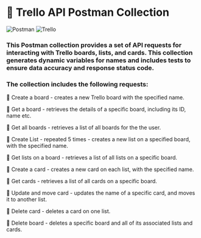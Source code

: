 # 🚩 Trello API Postman Collection

![Postman](https://img.shields.io/badge/Postman-FF6C37?style=for-the-badge&logo=postman&logoColor=white) ![Trello](https://img.shields.io/badge/Trello-%23026AA7.svg?style=for-the-badge&logo=Trello&logoColor=white)

### This Postman collection provides a set of API requests for interacting with Trello boards, lists, and cards. This collection generates dynamic variables for names and includes tests to ensure data accuracy and response status code.

### The collection includes the following requests:

🔸 Create a board - creates a new Trello board with the specified name.

🔸 Get a board - retrieves the details of a specific board, including its ID, name etc.

🔸 Get all boards - retrieves a list of all boards for the the user.

🔸 Create List - repeated 5 times - creates a new list on a specified board, with the specified name.

🔸 Get lists on a board - retrieves a list of all lists on a specific board.

🔸 Create a card - creates a new card on each list, with the specified name.

🔸 Get cards - retrieves a list of all cards on a specific board.

🔸 Update and move card - updates the name of a specific card, and moves it to another list.

🔸 Delete card - deletes a card on one list.

🔸 Delete board - deletes a specific board and all of its associated lists and cards.
